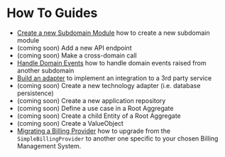 # How To Guides

* [Create a new Subdomain Module](010-create-a-subdomain.md) how to create a new subdomain module
* (coming soon) Add a new API endpoint
* (coming soon) Make a cross-domain call
* [Handle Domain Events](090-handle-domain-events.md) how to handle domain events raised from another subdomain
* [Build an adapter](020-build-adapter-third-party.md) to implement an integration to a 3rd party service
* (coming soon) Create a new technology adapter (i.e. database persistence)
* (coming soon) Create a new application repository
* (coming soon) Define a use case in a Root Aggregate
* (coming soon) Create a child Entity of a Root Aggregate
* (coming soon) Create a ValueObject
* [Migrating a Billing Provider](900-migrate-billing-provider.md) how to upgrade from the `SimpleBillingProvider` to another one specific to your chosen Billing Management System.